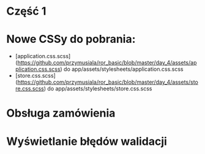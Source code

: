 <!SLIDE title-slide transition=fade>

# Część 1 #

<!SLIDE smaller bullets incremental transition=fade>

# Nowe CSSy do pobrania:
  * [application.css.scss] (https://github.com/przymusiala/ror_basic/blob/master/day_4/assets/application.css.scss) do app/assets/stylesheets/application.css.scss
  * [store.css.scss] (https://github.com/przymusiala/ror_basic/blob/master/day_4/assets/store.css.scss) do app/assets/stylesheets/store.css.scss

<!SLIDE transition=fade>

# Obsługa zamówienia

<!SLIDE transition=fade>

# Wyświetlanie błędów walidacji